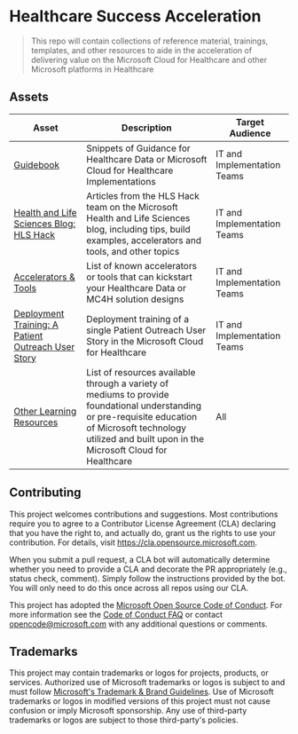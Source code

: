 # Healthcare Success Acceleration

> This repo will contain collections of reference material, trainings, templates, and other resources to aide in the acceleration of delivering value on the Microsoft Cloud for Healthcare and other Microsoft platforms in Healthcare

## Assets

| Asset | Description | Target Audience |
| --- | --- | --- |
| [Guidebook](./Guide_Book) | Snippets of Guidance for Healthcare Data or Microsoft Cloud for Healthcare Implementations | IT and Implementation Teams |
| [Health and Life Sciences Blog: HLS Hack](https://techcommunity.microsoft.com/t5/healthcare-and-life-sciences/bg-p/HealthcareAndLifeSciencesBlog/label-name/HLS_Hack) | Articles from the HLS Hack team on the Microsoft Health and Life Sciences blog, including tips, build examples, accelerators and tools, and other topics | IT and Implementation Teams |
| [Accelerators & Tools](./Tools.md) | List of known accelerators or tools that can kickstart your Healthcare Data or MC4H solution designs | IT and Implementation Teams |
| [Deployment Training: A Patient Outreach User Story](./PatientOutreach_UserStoryTraining) | Deployment training of a single Patient Outreach User Story in the Microsoft Cloud for Healthcare | IT and Implementation Teams |
| [Other Learning Resources](./LearningResources.md) | List of resources available through a variety of mediums to provide foundational understanding or pre-requisite education of Microsoft technology utilized and built upon in the Microsoft Cloud for Healthcare | All |


## Contributing

This project welcomes contributions and suggestions.  Most contributions require you to agree to a
Contributor License Agreement (CLA) declaring that you have the right to, and actually do, grant us
the rights to use your contribution. For details, visit https://cla.opensource.microsoft.com.

When you submit a pull request, a CLA bot will automatically determine whether you need to provide
a CLA and decorate the PR appropriately (e.g., status check, comment). Simply follow the instructions
provided by the bot. You will only need to do this once across all repos using our CLA.

This project has adopted the [Microsoft Open Source Code of Conduct](https://opensource.microsoft.com/codeofconduct/).
For more information see the [Code of Conduct FAQ](https://opensource.microsoft.com/codeofconduct/faq/) or
contact [opencode@microsoft.com](mailto:opencode@microsoft.com) with any additional questions or comments.

## Trademarks

This project may contain trademarks or logos for projects, products, or services. Authorized use of Microsoft 
trademarks or logos is subject to and must follow 
[Microsoft's Trademark & Brand Guidelines](https://www.microsoft.com/en-us/legal/intellectualproperty/trademarks/usage/general).
Use of Microsoft trademarks or logos in modified versions of this project must not cause confusion or imply Microsoft sponsorship.
Any use of third-party trademarks or logos are subject to those third-party's policies.

